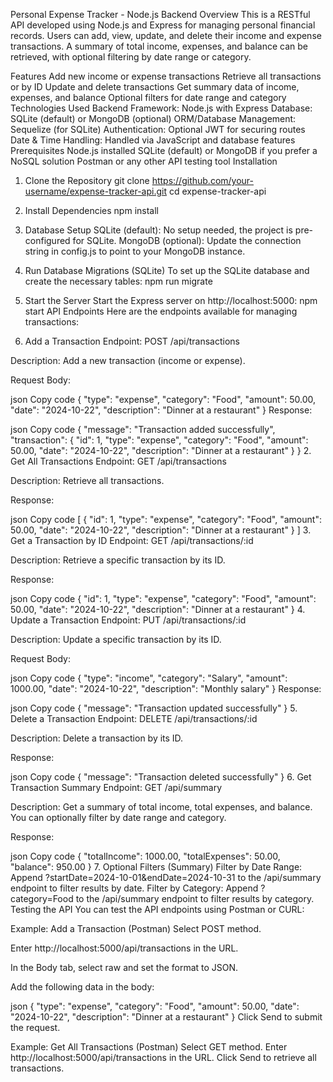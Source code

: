 Personal Expense Tracker - Node.js Backend
Overview
This is a RESTful API developed using Node.js and Express for managing personal financial records. Users can add, view, update, and delete their income and expense transactions. A summary of total income, expenses, and balance can be retrieved, with optional filtering by date range or category.

Features
Add new income or expense transactions
Retrieve all transactions or by ID
Update and delete transactions
Get summary data of income, expenses, and balance
Optional filters for date range and category
Technologies Used
Backend Framework: Node.js with Express
Database: SQLite (default) or MongoDB (optional)
ORM/Database Management: Sequelize (for SQLite)
Authentication: Optional JWT for securing routes
Date & Time Handling: Handled via JavaScript and database features
Prerequisites
Node.js installed
SQLite (default) or MongoDB if you prefer a NoSQL solution
Postman or any other API testing tool
Installation
1. Clone the Repository
git clone https://github.com/your-username/expense-tracker-api.git
cd expense-tracker-api
2. Install Dependencies
npm install
3. Database Setup
SQLite (default): No setup needed, the project is pre-configured for SQLite.
MongoDB (optional): Update the connection string in config.js to point to your MongoDB instance.
4. Run Database Migrations (SQLite)
To set up the SQLite database and create the necessary tables:
npm run migrate
5. Start the Server
Start the Express server on http://localhost:5000:
npm start
API Endpoints
Here are the endpoints available for managing transactions:

1. Add a Transaction
Endpoint: POST /api/transactions

Description: Add a new transaction (income or expense).

Request Body:

json
Copy code
{
  "type": "expense",
  "category": "Food",
  "amount": 50.00,
  "date": "2024-10-22",
  "description": "Dinner at a restaurant"
}
Response:

json
Copy code
{
  "message": "Transaction added successfully",
  "transaction": {
    "id": 1,
    "type": "expense",
    "category": "Food",
    "amount": 50.00,
    "date": "2024-10-22",
    "description": "Dinner at a restaurant"
  }
}
2. Get All Transactions
Endpoint: GET /api/transactions

Description: Retrieve all transactions.

Response:

json
Copy code
[
  {
    "id": 1,
    "type": "expense",
    "category": "Food",
    "amount": 50.00,
    "date": "2024-10-22",
    "description": "Dinner at a restaurant"
  }
]
3. Get a Transaction by ID
Endpoint: GET /api/transactions/:id

Description: Retrieve a specific transaction by its ID.

Response:

json
Copy code
{
  "id": 1,
  "type": "expense",
  "category": "Food",
  "amount": 50.00,
  "date": "2024-10-22",
  "description": "Dinner at a restaurant"
}
4. Update a Transaction
Endpoint: PUT /api/transactions/:id

Description: Update a specific transaction by its ID.

Request Body:

json
Copy code
{
  "type": "income",
  "category": "Salary",
  "amount": 1000.00,
  "date": "2024-10-22",
  "description": "Monthly salary"
}
Response:

json
Copy code
{
  "message": "Transaction updated successfully"
}
5. Delete a Transaction
Endpoint: DELETE /api/transactions/:id

Description: Delete a transaction by its ID.

Response:

json
Copy code
{
  "message": "Transaction deleted successfully"
}
6. Get Transaction Summary
Endpoint: GET /api/summary

Description: Get a summary of total income, total expenses, and balance. You can optionally filter by date range and category.

Response:

json
Copy code
{
  "totalIncome": 1000.00,
  "totalExpenses": 50.00,
  "balance": 950.00
}
7. Optional Filters (Summary)
Filter by Date Range: Append ?startDate=2024-10-01&endDate=2024-10-31 to the /api/summary endpoint to filter results by date.
Filter by Category: Append ?category=Food to the /api/summary endpoint to filter results by category.
Testing the API
You can test the API endpoints using Postman or CURL:

Example: Add a Transaction (Postman)
Select POST method.

Enter http://localhost:5000/api/transactions in the URL.

In the Body tab, select raw and set the format to JSON.

Add the following data in the body:

json
{
  "type": "expense",
  "category": "Food",
  "amount": 50.00,
  "date": "2024-10-22",
  "description": "Dinner at a restaurant"
}
Click Send to submit the request.

Example: Get All Transactions (Postman)
Select GET method.
Enter http://localhost:5000/api/transactions in the URL.
Click Send to retrieve all transactions.


